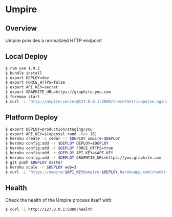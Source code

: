 # Umpire

## Overview

Umpire provides a normalized HTTP endpoint


## Local Deploy

```bash
$ rvm use 1.9.2
$ bundle install
$ export DEPLOY=dev
$ export FORCE_HTTPS=false
$ export API_KEY=secret
$ export GRAPHITE_URL=https://graphite.you.com
$ foreman start
$ curl -i "http://umpire:secret@127.0.0.1:5000/check?metric=pulse.nginx-requests-per-second&max=6000&span=300"
```


## Platform Deploy

```bash
$ export DEPLOY=production/staging/you
$ export API_KEY=$(openssl rand -hex 16)
$ heroku create -s cedar -r $DEPLOY umpire-$DEPLOY
$ heroku config:add -r $DEPLOY DEPLOY=$DEPLOY
$ heroku config:add -r $DEPLOY FORCE_HTTPS=true
$ heroku config:add -r $DEPLOY API_KEY=$API_KEY
$ heroku config:add -r $DEPLOY GRAPHTIE_URL=https://you.graphite.com
$ git push $DEPLOY master
$ heroku scale -r $DEPLOY web=3
$ curl -i "https://umpire:$API_KEY@umpire-$DEPLOY.herokuapp.com/check?metric=pulse.nginx-requests-per-second&max=6000&span=300"
```


## Health

Check the health of the Umpire process itself with:

```bash
$ curl -i http://127.0.0.1:5000/health
```
